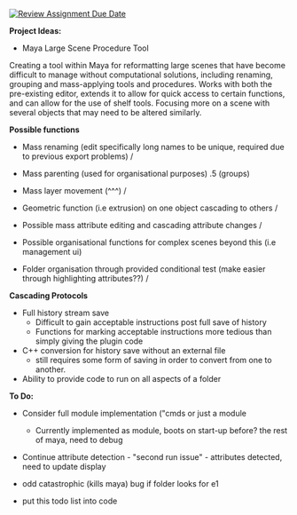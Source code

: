 [![Review Assignment Due Date](https://classroom.github.com/assets/deadline-readme-button-22041afd0340ce965d47ae6ef1cefeee28c7c493a6346c4f15d667ab976d596c.svg)](https://classroom.github.com/a/Tn7g_Mhz)

__**Project Ideas:**__

- Maya Large Scene Procedure Tool

Creating a tool within Maya for reformatting large scenes that have become difficult to manage without computational solutions, including renaming, grouping and mass-applying tools and procedures. Works with both the pre-existing editor, extends it to allow for quick access to certain functions, and can allow for the use of shelf tools. Focusing more on a scene with several objects that may need to be altered similarly.

__**Possible functions**__

- Mass renaming (edit specifically long names to be unique, required due to previous export problems) /

- Mass parenting (used for organisational purposes) .5 (groups)

- Mass layer movement (^^^) /

- Geometric function (i.e extrusion) on one object cascading to others / 

- Possible mass attribute editing and cascading attribute changes /

- Possible organisational functions for complex scenes beyond this (i.e management ui)

- Folder organisation through provided conditional test (make easier through highlighting attributes??) /


__**Cascading Protocols**__

- Full history stream save
    -   Difficult to gain acceptable instructions post full save of history
    -   Functions for marking acceptable instructions more tedious than simply giving the plugin code
- C++ conversion for history save without an external file
    - still requires some form of saving in order to convert from one to another.
- Ability to provide code to run on all aspects of a folder

__**To Do:**__

- Consider full module implementation ("cmds or just a module
    - Currently implemented as module, boots on start-up before? the rest of maya, need to debug

- Continue attribute detection
      - "second run issue"
      -  attributes detected, need to update display
  
- odd catastrophic (kills maya) bug if folder looks for e1

- put this todo list into code

